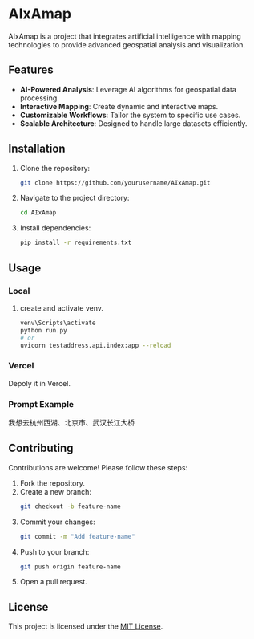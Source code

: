 # AIxAmap

AIxAmap is a project that integrates artificial intelligence with mapping technologies to provide advanced geospatial analysis and visualization.

## Features

- **AI-Powered Analysis**: Leverage AI algorithms for geospatial data processing.
- **Interactive Mapping**: Create dynamic and interactive maps.
- **Customizable Workflows**: Tailor the system to specific use cases.
- **Scalable Architecture**: Designed to handle large datasets efficiently.

## Installation

1. Clone the repository:
    ```bash
    git clone https://github.com/yourusername/AIxAmap.git
    ```
2. Navigate to the project directory:
    ```bash
    cd AIxAmap
    ```
3. Install dependencies:
    ```bash
    pip install -r requirements.txt
    ```

## Usage


### Local
1. create and activate venv.
    ```bash
    venv\Scripts\activate
    python run.py
    # or
    uvicorn testaddress.api.index:app --reload
    ```

### Vercel
Depoly it in Vercel.

### Prompt Example
我想去杭州西湖、北京市、武汉长江大桥


## Contributing

Contributions are welcome! Please follow these steps:

1. Fork the repository.
2. Create a new branch:
    ```bash
    git checkout -b feature-name
    ```
3. Commit your changes:
    ```bash
    git commit -m "Add feature-name"
    ```
4. Push to your branch:
    ```bash
    git push origin feature-name
    ```
5. Open a pull request.

## License

This project is licensed under the [MIT License](LICENSE).